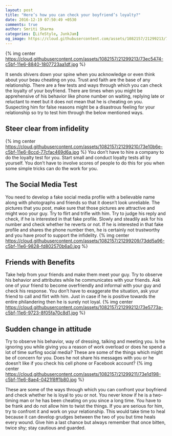 ```yaml
---
layout: post
title: "Here’s how you can check your boyfriend’s loyalty?"
date: 2016-12-19 07:50:49 +0530
comments: true
author: Smriti Sharma
categories: [LifeStyle, JunkJam]
og_image: https://cloud.githubusercontent.com/assets/1082157/21299213/73ec5474-c5bf-11e6-8840-1807723aa1df.jpg
---
```

{% img center https://cloud.githubusercontent.com/assets/1082157/21299213/73ec5474-c5bf-11e6-8840-1807723aa1df.jpg %}
 
<!-- more -->

It sends shivers down your spine when you acknowledge or even think about your beau cheating on you. Trust and faith are the base of any relationship. There are a few tests and ways through which you can check the loyalty of your boyfriend. There are times when you might be apprehensive of his behavior like phone number on waiting, replying late or reluctant to meet but it does not mean that he is cheating on you. Suspecting him for false reasons might be a disastrous feeling for your relationship so try to test him through the below mentioned ways.
## Steer clear from infidelity
{% img center https://cloud.githubusercontent.com/assets/1082157/21299210/73e10b6e-c5bf-11e6-8ccd-77cfac469d6a.jpg %}
You don’t have to hire a company to do the loyalty test for you. Start small and conduct loyalty tests all by yourself. You don’t have to involve scores of people to do this for you when some simple tricks can do the work for you.

## The Social Media Test
You need to develop a fake social media profile with a believable name along with photographs and friends so that it doesn’t look unreliable. The pictures that you post, make sure that those pictures are attractive and might woo your guy. Try to flirt and trifle with him. Try to judge his reply and check, if he is interested in that fake profile. Slowly and steadily ask for his number and check whether he reverts or not. If he is interested in that fake profile and shares the phone number then, he is certainly not trustworthy and you have proof to support the infidelity.
{% img center https://cloud.githubusercontent.com/assets/1082157/21299209/73dd5a96-c5bf-11e6-9828-fd802570b6a0.jpg %}

## Friends with Benefits
Take help from your friends and make them meet your guy. Try to observe his behavior and attributes while he communicates with your friends. Ask one of your friend to become overfriendly and informal with your guy and check his response. You don’t have to exaggerate the situation, ask your friend to call and flirt with him. Just in case if he is positive towards the entire philandering then he is surely not loyal.
{% img center https://cloud.githubusercontent.com/assets/1082157/21299212/73e5773a-c5bf-11e6-9723-8f05fa70c8d1.jpg %}

## Sudden change in attitude
Try to observe his behavior, way of dressing, talking and meeting you. Is he ignoring you while giving you a reason of work overload or does he spend a lot of time surfing social media? These are some of the things which might be of concern for you. Does he not share his messages with you or he doesn’t like if you check his cell phone or Facebook account? 
{% img center https://cloud.githubusercontent.com/assets/1082157/21299211/73e1d198-c5bf-11e6-8ae4-0421f8ff1b80.jpg %}

These are some of the ways through which you can confront your boyfriend and check whether he is loyal to you or not. You never know if he is a two-timing man or he has been cheating on you since a long time. You have to be frank and do not allow him to twist the things. If you are serious for him, try to confront it and work on your relationship. This would take time to heal because it can develop grudges between the two of you but time heals every wound. Give him a last chance but always remember that once bitten, twice shy; stay cautious and guarded.
